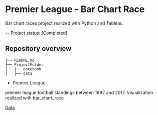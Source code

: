 # Premier League - Bar Chart Race

Bar chart races project realized with Python and Tableau.

-- Project status: [Completed]

## Repository overview

```
├── README.md
├── ProjectFolder
│   ├── notebook
│   ├── data
```

- Premier League

premier league football standings between 1992 and 2017. Visualization realized with bar_chart_race

[Data](https://www.kaggle.com/lynuhs/premier-league-19922017/version/1?select=premierLeague_tables_1992-2017.csv)